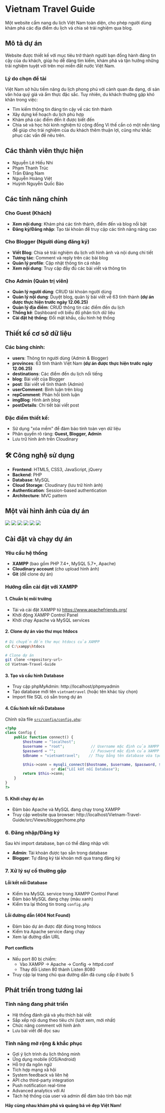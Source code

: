 # Vietnam Travel Guide

Một website cẩm nang du lịch Việt Nam toàn diện, cho phép người dùng khám phá các địa điểm du lịch và chia sẻ trải nghiệm qua blog.

## Mô tả dự án

Website được thiết kế với mục tiêu trở thành người bạn đồng hành đáng tin cậy của du khách, giúp họ dễ dàng tìm kiếm, khám phá và tận hưởng những trải nghiệm tuyệt vời trên mọi miền đất nước Việt Nam.

### Lý do chọn đề tài

Việt Nam sở hữu tiềm năng du lịch phong phú với cảnh quan đa dạng, di sản văn hóa quý giá và ẩm thực đặc sắc. Tuy nhiên, du khách thường gặp khó khăn trong việc:
- Tìm kiếm thông tin đáng tin cậy về các tỉnh thành
- Xây dựng kế hoạch du lịch phù hợp
- Khám phá các điểm đến ít được biết đến
- Chia sẻ và học hỏi kinh nghiệm từ cộng đồng
Vì thế cần có một nền tảng để giúp cho trải nghiệm của du khách thêm thuận lợi, cũng như khắc phục các vấn đề nêu trên.

## Các thành viên thực hiện
- Nguyễn Lê Hiếu Nhi
- Phạm Thanh Trúc
- Trần Đăng Nam
- Nguyễn Hoàng Việt
- Huỳnh Nguyễn Quốc Bảo

## Các tính năng chính

### Cho Guest (Khách)
- **Xem nội dung**: Khám phá các tỉnh thành, điểm đến và blog nổi bật
- **Đăng ký/Đăng nhập**: Tạo tài khoản để truy cập các tính năng nâng cao

### Cho Blogger (Người dùng đăng ký)
- **Viết Blog**: Chia sẻ trải nghiệm du lịch với hình ảnh và nội dung chi tiết
- **Tương tác**: Comment và reply trên các bài blog
- **Quản lý profile**: Cập nhật thông tin cá nhân
- **Xem nội dung**: Truy cập đầy đủ các bài viết và thông tin

### Cho Admin (Quản trị viên)
- **Quản lý người dùng**: CRUD tài khoản người dùng
- **Quản lý nội dung**: Duyệt blog, quản lý bài viết về 63 tỉnh thành **(dự án được thực hiện trước ngày 12.06.25)**
- **Quản lý địa điểm**: CRUD thông tin các điểm đến du lịch
- **Thống kê**: Dashboard với biểu đồ phân tích dữ liệu
- **Cài đặt hệ thống**: Đổi mật khẩu, cấu hình hệ thống

## Thiết kế cơ sở dữ liệu

### Các bảng chính:
- **users**: Thông tin người dùng (Admin & Blogger)
- **provinces**: 63 tỉnh thành Việt Nam **(dự án được thực hiện trước ngày 12.06.25)**
- **destinations**: Các điểm đến du lịch nổi tiếng
- **blog**: Bài viết của Blogger
- **post**: Bài viết về tỉnh thành (Admin)
- **userComment**: Bình luận trên blog
- **repComment**: Phản hồi bình luận
- **imgBlog**: Hình ảnh blog
- **postDetails**: Chi tiết bài viết post

### Đặc điểm thiết kế:
- Sử dụng "xóa mềm" để đảm bảo tính toàn vẹn dữ liệu
- Phân quyền rõ ràng: **Guest, Blogger, Admin**
- Lưu trữ hình ảnh trên Cloudinary

## 🛠️ Công nghệ sử dụng

- **Frontend**: HTML5, CSS3, JavaScript, jQuery
- **Backend**: PHP
- **Database**: MySQL
- **Cloud Storage**: Cloudinary (lưu trữ hình ảnh)
- **Authentication**: Session-based authentication
- **Architecture**: MVC pattern

## Một vài hình ảnh của dự án
![](pics\Picture1.png)
![](pics\Picture2.png)
![](pics\Picture3.png)
![](pics\Picture4.png)
![](pics\Picture6.png)
![](pics\Picture5.png)

## Cài đặt và chạy dự án

### Yêu cầu hệ thống
- **XAMPP** (bao gồm PHP 7.4+, MySQL 5.7+, Apache)
- **Cloudinary account** (cho upload hình ảnh)
- **Git** (để clone dự án)

### Hướng dẫn cài đặt với XAMPP

#### 1. Chuẩn bị môi trường
- Tải và cài đặt XAMPP từ https://www.apachefriends.org/
- Khởi động XAMPP Control Panel
- Khởi chạy Apache và MySQL services


#### 2. Clone dự án vào thư mục htdocs
```bash
# Di chuyển đến thư mục htdocs của XAMPP
cd C:\xampp\htdocs

# Clone dự án
git clone <repository-url>
cd Vietnam-Travel-Guide
```

#### 3. Tạo và cấu hình Database
- Truy cập phpMyAdmin: http://localhost/phpmyadmin
- Tạo database mới tên ```vietnamtravel``` (hoặc tên khác tùy chọn)
- Import file SQL có sẵn trong dự án

#### 4. Cấu hình kết nối Database
Chỉnh sửa file [`src/config/config.php`](src/config/config.php):
```php
<?php
class Config {
    public function connect() {
        $hostname = "localhost";
        $username = "root";            // Username mặc định của XAMPP
        $password = "";                // Password mặc định của XAMPP (để trống)
        $dbname = "vietnamtravel";    // Thay bằng tên database vừa tạo ở phpMyAdmin 

        $this->conn = mysqli_connect($hostname, $username, $password, $dbname) 
                     or die("Lỗi kết nối Database");
        return $this->conn;
    }
}
?>
```
#### 5. Khởi chạy dự án
- Đảm bảo Apache và MySQL đang chạy trong XAMPP
- Truy cập website qua browser:
http://localhost/Vietnam-Travel-Guide/src/Views/blogger/home.php

### 6. Đăng nhập/Đăng ký
Sau khi import database, bạn có thể đăng nhập với:
- **Admin**: Tài khoản được tạo sẵn trong database
- **Blogger**: Tự đăng ký tài khoản mới qua trang đăng ký

### 7. Xử lý sự cố thường gặp

#### Lỗi kết nối Database
- Kiểm tra MySQL service trong XAMPP Control Panel
- Đảm bảo MySQL đang chạy (màu xanh)
- Kiểm tra lại thông tin trong `config.php`

#### Lỗi đường dẫn (404 Not Found)
- Đảm bảo dự án được đặt đúng trong htdocs
- Kiểm tra Apache service đang chạy
- Xem lại đường dẫn URL

#### Port conflicts
- Nếu port 80 bị chiếm:
    - Vào XAMPP → Apache → Config → httpd.conf
    - Thay đổi Listen 80 thành Listen 8080
- Truy cập lại trang chủ qua đường dẫn đã cung cấp ở bước 5

## Phát triển trong tương lai

### Tính năng đang phát triển
- Hệ thống đánh giá và yêu thích bài viết
- Sắp xếp nội dung theo tiêu chí (lượt xem, mới nhất)
- Chức năng comment với hình ảnh
- Lưu bài viết để đọc sau

### Tính năng mở rộng & khắc phục
- Gợi ý lịch trình du lịch thông minh
- Ứng dụng mobile (iOS/Android)
- Hỗ trợ đa ngôn ngữ
- Tích hợp mạng xã hội
- System feedback và liên hệ
- API cho third-party integration
- Push notification real-time
- Advanced analytics với AI
- Tách hệ thống của user và admin để đảm bảo tính bảo mật


**Hãy cùng nhau khám phá và quảng bá vẻ đẹp Việt Nam!**

